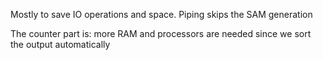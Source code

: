 Mostly to save IO operations and space. Piping skips the SAM generation

The counter part is: more RAM and processors are needed since we sort the output automatically